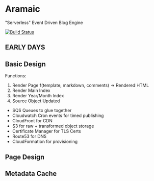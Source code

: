 # Aramaic
"Serverless" Event Driven Blog Engine

[![Build Status](https://travis-ci.org/pstephens/aramaic.svg?branch=master)](https://travis-ci.org/pstephens/aramaic)

## **EARLY DAYS**

## Basic Design
Functions:
1. Render Page f(template, markdown, comments) -> Rendered HTML
2. Render Main Index
3. Render Year/Month Index
4. Source Object Updated


* SQS Queues to glue together
* Cloudwatch Cron events for timed publishing
* CloudFront for CDN
* S3 for raw + transformed object storage
* Certificate Manager for TLS Certs
* Route53 for DNS
* CloudFormation for provisioning

## Page Design

## Metadata Cache
